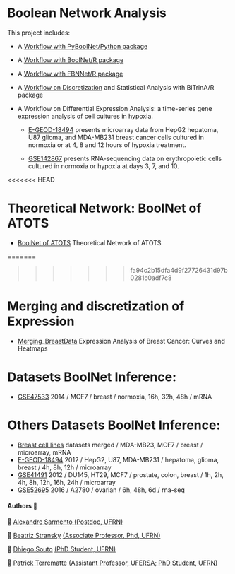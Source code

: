 # Boolean Network Analysis

This project includes: 

* A [Workflow with PyBoolNet/Python package](workflow_pyboolnet/pipeline_HIFaxis.ipynb)

* A [Workflow with BoolNet/R package](workflow_boolnet/BoolNet.md)

* A [Workflow with FBNNet/R package](workflow_fbnnet/FBNNet.Rmd)

* A [Workflow on Discretization](workflow_discretization/discretization.md) and Statistical Analysis with BiTrinA/R package

* A Workflow on Differential Expression Analysis: a time-series gene expression analysis of cell cultures in hypoxia.

  * [E-GEOD-18494](workflow_differential_expression/pipeline_EGEOD18494.md) presents microarray data from HepG2 hepatoma, U87 glioma, and MDA-MB231 breast cancer cells cultured in normoxia or at 4, 8 and 12 hours of hypoxia treatment.

  * [GSE142867](workflow_differential_expression/pipeline_GSE142867.md) presents RNA-sequencing data on erythropoietic cells cultured in normoxia or hypoxia at days 3, 7, and 10.
  
<<<<<<< HEAD
# Theoretical Network: BoolNet of ATOTS
  * [BoolNet of ATOTS](workflow_boolnet/BoolNet_ATOTS.md) Theoretical Network of ATOTS
  
=======
>>>>>>> fa94c2b15dfa4d9f27726431d97b0281c0adf7c8
# Merging and discretization of Expression
  * [Merging_BreastData](workflow_merging/Merging_BreastData.md) Expression Analysis of Breast Cancer: Curves and Heatmaps
  
# Datasets BoolNet Inference:
  * [GSE47533](workflow_boolnet/BoolNetInference_GSE47533.md)	2014 / MCF7 /	breast	/ normoxia, 16h, 32h, 48h	/	mRNA

# Others Datasets BoolNet Inference:
  * [Breast cell lines](workflow_boolnet/misc_analysis/BoolNetInference.md)		datasets merged / MDA-MB23, MCF7 / breast /	microarray, mRNA
  * [E-GEOD-18494](workflow_boolnet/misc_analysis/BoolNetInference_EGEOD18494.md)	2012	/ HepG2, U87, MDA-MB231 / hepatoma, glioma, breast /	4h, 8h, 12h	/	microarray
  * [GSE41491](workflow_boolnet/misc_analysis/BoolNetInference_GSE41491.md)	2012 / DU145, HT29, MCF7 /	prostate, colon, breast	/ 1h, 2h, 4h, 8h, 12h, 16h, 24h	/	microarray
  * [GSE52695](workflow_boolnet/misc_analysis/BoolNetInference_GSE52695.md)	2016	/ A2780	/ ovarian /	6h, 48h, 6d	/	rna-seq

  
#### Authors :busts_in_silhouette:

 :bust_in_silhouette: [Alexandre Sarmento ](https://github.com/AlexandreSarmento) [(Postdoc, UFRN)](http://lattes.cnpq.br/9217490794056337)

 :bust_in_silhouette: [Beatriz Stransky](https://github.com/bia-stransky) [(Associate Professor, Phd, UFRN)](http://lattes.cnpq.br/3142264445097872)
 
  :bust_in_silhouette: [Dhiego Souto](https://github.com/dhiego22) [(PhD Student, UFRN)](http://lattes.cnpq.br/7232169055258869)
 
 :bust_in_silhouette: [Patrick Terrematte](https://github.com/terrematte) [(Assistant Professor, UFERSA; PhD Student, UFRN)](http://lattes.cnpq.br/4283045850342312)
